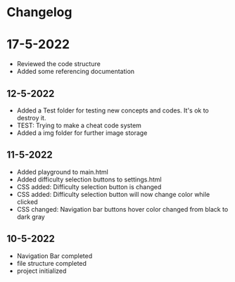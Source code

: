 # Changelog

# 17-5-2022

- Reviewed the code structure
- Added some referencing documentation


## 12-5-2022

- Added a Test folder for testing new concepts and codes. It's ok to destroy it.
- TEST: Trying to make a cheat code system
- Added a img folder for further image storage


## 11-5-2022

- Added playground to main.html
- Added difficulty selection buttons to settings.html
- CSS added: Difficulty selection button is changed
- CSS added: Difficulty selection button will now change color while clicked
- CSS changed: Navigation bar buttons hover color changed from black to dark gray

## 10-5-2022

- Navigation Bar completed
- file structure completed
- project initialized
